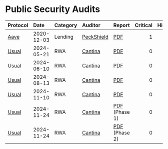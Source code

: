 # Public Security Audits

| Protocol | Date | Category | Auditor | Report | Critical | High | Medium |
|:-------  | :--- | :------- | :------ | :----- | -------: | ---: | -----: |
| [Aave][Aave]    | 2020-12-03 | Lending | [PeckShield][PeckShield] | [PDF](/aave-2020-12-03.pdf) | 1 | 2 | 6 |
| [Usual][Usual]    | 2024-05-21 | RWA | [Cantina][Cantina] | [PDF](/usual-2024-05-21.pdf) | 0 | 1 | 6 |
| [Usual][Usual]    | 2024-06-10 | RWA | [Cantina][Cantina] | [PDF](/usual-2024-06-10.pdf) | 0 | 0 | 5 |
| [Usual][Usual]    | 2024-08-13 | RWA | [Cantina][Cantina] | [PDF](/usual-2024-08-13.pdf) | 0 | 0 | 3 |
| [Usual][Usual]    | 2024-11-10 | RWA | [Cantina][Cantina] | [PDF](/usual-2024-11-10.pdf) | 0 | 2 | 0 |
| [Usual][Usual]    | 2024-11-24 | RWA | [Cantina][Cantina] | [PDF](/usual-2024-11-24-phase1.pdf) (Phase 1) | 0 | 0 | 1 |
| [Usual][Usual]    | 2024-11-24 | RWA | [Cantina][Cantina] | [PDF](/usual-2024-11-24-phase1.pdf) (Phase 2) | 0 | 1 | 5 |

<!-- PROTOCOLS -->
[Aave]: https://defillama.com/protocol/aave
[Usual]: https://defillama.com/protocol/usual

<!-- AUDITORS -->
[Cantina]: https://cantina.xyz/
[PeckShield]: https://peckshield.com/
